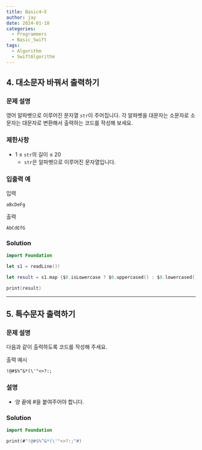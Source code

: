 ```yaml
---
title: Basic4~5
author: jay
date: 2024-01-10
categories:
  - Programmers
  - Basic_Swift
tags:
  - Algorithm
  - SwiftAlgorithm
---
```

## 4. 대소문자 바꿔서 출력하기

### 문제 설명

영어 알파벳으로 이루어진 문자열 `str`이 주어집니다. 각 알파벳을 대문자는 소문자로 소문자는 대문자로 변환해서 출력하는 코드를 작성해 보세요.

### 제한사항

- 1 ≤ `str`의 길이 ≤ 20
    - `str`은 알파벳으로 이루어진 문자열입니다.

### 입출력 예

입력

```
aBcDeFg
```

출력

```
AbCdEfG
```

### Solution
```swift
import Foundation

let s1 = readLine()!

let result = s1.map {$0.isLowercase ? $0.uppercased() : $0.lowercased()}.joined()

print(result)
```


---

## 5. 특수문자 출력하기
### 문제 설명

다음과 같이 출력하도록 코드를 작성해 주세요.

출력 예시

```
!@#$%^&*(\'"<>?:;
```
### 설명
- 양 끝에 #을 붙여주어야 합니다.

### Solution

```swift
import Foundation

print(#"!@#$%^&*(\'"<>?:;"#)
```

